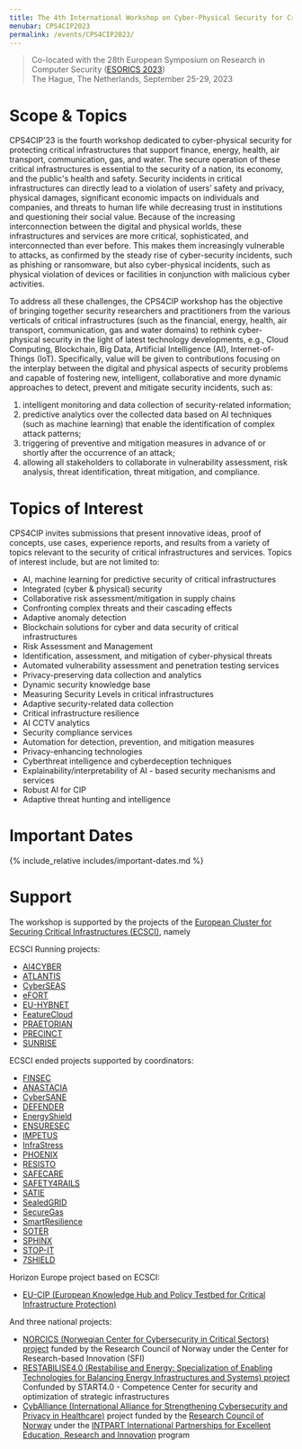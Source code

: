 ```yaml
---
title: The 4th International Workshop on Cyber-Physical Security for Critical Infrastructures Protection (CPS4CIP 2023)
menubar: CPS4CIP2023
permalink: /events/CPS4CIP2023/
---
```


<blockquote>
  Co-located with the 28th European Symposium on Research in Computer Security (<a href="https://esorics2023.org/">ESORICS 2023</a>)<br />
  The Hague, The Netherlands, September 25-29, 2023
</blockquote>

# Scope & Topics
CPS4CIP'23 is the fourth workshop dedicated to cyber-physical security for protecting critical infrastructures that support finance, energy, health, air transport, communication, gas, and water. The secure operation of these critical infrastructures is essential to the security of a nation, its economy, and the public's health and safety. Security incidents in critical infrastructures can directly lead to a violation of users’ safety and privacy, physical damages, significant economic impacts on individuals and companies, and threats to human life while decreasing trust in institutions and questioning their social value. Because of the increasing interconnection between the digital and physical worlds, these infrastructures and services are more critical, sophisticated, and interconnected than ever before. This makes them increasingly vulnerable to attacks, as confirmed by the steady rise of cyber-security incidents, such as phishing or ransomware, but also cyber-physical incidents, such as physical violation of devices or facilities in conjunction with malicious cyber activities.

To address all these challenges, the CPS4CIP workshop has the objective of bringing together security researchers and practitioners from the various verticals of critical infrastructures (such as the financial, energy, health, air transport, communication, gas and water domains) to rethink cyber-
physical security in the light of latest technology developments, e.g., Cloud Computing, Blockchain, Big Data, Artificial Intelligence (AI), Internet-of-Things (IoT). Specifically, value will be given to contributions focusing on the interplay between the digital and physical aspects of security problems and capable of fostering new, intelligent, collaborative and more dynamic approaches to detect, prevent and mitigate security incidents, such as:

1. intelligent monitoring and data collection of security-related information;
1. predictive analytics over the collected data based on AI techniques (such as machine learning) that enable the identification of complex attack patterns;
1. triggering of preventive and mitigation measures in advance of or shortly after the occurrence of an attack;
1. allowing all stakeholders to collaborate in vulnerability assessment, risk analysis, threat identification, threat mitigation, and compliance.

# Topics of Interest
CPS4CIP invites submissions that present innovative ideas, proof of concepts, use cases, experience reports, and results from a variety of topics relevant to the security of critical infrastructures and services. Topics of interest include, but are not limited to:
- AI, machine learning for predictive security of critical infrastructures
- Integrated (cyber & physical) security
- Collaborative risk assessment/mitigation in supply chains
- Confronting complex threats and their cascading effects
- Adaptive anomaly detection
- Blockchain solutions for cyber and data security of critical infrastructures
- Risk Assessment and Management
- Identification, assessment, and mitigation of cyber-physical threats
- Automated vulnerability assessment and penetration testing services
- Privacy-preserving data collection and analytics
- Dynamic security knowledge base
- Measuring Security Levels in critical infrastructures
- Adaptive security-related data collection
- Critical infrastructure resilience
- AI CCTV analytics
- Security compliance services
- Automation for detection, prevention, and mitigation measures
- Privacy-enhancing technologies
- Cyberthreat intelligence and cyberdeception techniques
- Explainability/interpretability of AI - based security mechanisms and services
- Robust AI for CIP
- Adaptive threat hunting and intelligence

# Important Dates
{% include_relative includes/important-dates.md %}

# Support
The workshop is supported by the projects of the [European Cluster for Securing Critical Infrastructures (ECSCI)](https://www.finsec-project.eu/ecsci), namely

ECSCI Running projects:
- [AI4CYBER](https://ai4cyber.eu/)
- [ATLANTIS](https://www.atlantis-horizon.eu/)
- [CyberSEAS](https://cyberseas.eu/)
- [eFORT](https://efort-project.eu/)
- [EU-HYBNET](https://euhybnet.eu/)
- [FeatureCloud](https://featurecloud.eu/)
- [PRAETORIAN](https://praetorian-h2020.eu/)
- [PRECINCT](https://www.precinct.info/en/)
- [SUNRISE](https://sunrise-europe.eu/)

ECSCI ended projects supported by coordinators:
- [FINSEC](https://www.finsec-project.eu)
- [ANASTACIA](http://www.anastacia-h2020.eu/)
- [CyberSANE](https://www.cybersane-project.eu/)
- [DEFENDER](https://defender-project.eu/)
- [EnergyShield](https://energy-shield.eu/)
- [ENSURESEC](http://www.ensuresec.eu/)
- [IMPETUS](https://www.impetus-project.eu/)
- [InfraStress](https://www.infrastress.eu/)
- [PHOENIX](https://phoenix-h2020.eu/)
- [RESISTO](http://www.resistoproject.eu/)
- [SAFECARE](https://www.safecare-project.eu/)
- [SAFETY4RAILS](https://safety4rails.eu/)
- [SATIE](http://satie-h2020.eu)
- [SealedGRID](https://www.sgrid.eu/)
- [SecureGas](https://www.securegas-project.eu/)
- [SmartResilience](http://www.smartresilience.eu-vri.eu)
- [SOTER](https://soterproject.eu/)
- [SPHINX](https://sphinx-project.eu/)
- [STOP-IT](https://stop-it-project.eu/)
- [7SHIELD](https://www.7shield.eu/)

Horizon Europe project based on ECSCI:
- [EU-CIP (European Knowledge Hub and Policy Testbed for Critical Infrastructure Protection)](https://www.eucip.eu)

And three national projects:
- [NORCICS (Norwegian Center for Cybersecurity in Critical Sectors) project](https://www.ntnu.edu/norcics) funded by the Research Council of Norway under the Center for Research-based Innovation (SFI)
- [RESTABILISE4.0 (Restabilise and Energy: Specialization of Enabling Technologies for Balancing Energy Infrastructures and Systems) project](http://www.restabilise4-0.it/) Confunded by START4.0 - Competence Center for security and optimization of strategic infrastructures
- [CybAlliance (International Alliance for Strengthening Cybersecurity and Privacy in Healthcare)](https://nr.no/en/projects/kompetanseheving-for-okt-digital-sikkerhet-i-helsevesenet/) project funded by the [Research Council of Norway](https://www.forskningsradet.no/en/) under the [INTPART International Partnerships for Excellent Education, Research and Innovation](https://www.forskningsradet.no/en/call-for-proposals/2022/intpart-international-partnerships/) program